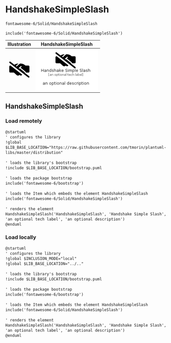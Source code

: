 # HandshakeSimpleSlash


```text
fontawesome-6/Solid/HandshakeSimpleSlash
```

```text
include('fontawesome-6/Solid/HandshakeSimpleSlash')
```



| Illustration | HandshakeSimpleSlash |
| :---: | :---: |
| ![illustration for Illustration](../../fontawesome-6/Solid/HandshakeSimpleSlash.png) | ![illustration for HandshakeSimpleSlash](../../fontawesome-6/Solid/HandshakeSimpleSlash.Local.png) |




## HandshakeSimpleSlash

### Load remotely
```plantuml
@startuml
' configures the library
!global $LIB_BASE_LOCATION="https://raw.githubusercontent.com/tmorin/plantuml-libs/master/distribution"

' loads the library's bootstrap
!include $LIB_BASE_LOCATION/bootstrap.puml

' loads the package bootstrap
include('fontawesome-6/bootstrap')

' loads the Item which embeds the element HandshakeSimpleSlash
include('fontawesome-6/Solid/HandshakeSimpleSlash')

' renders the element
HandshakeSimpleSlash('HandshakeSimpleSlash', 'Handshake Simple Slash', 'an optional tech label', 'an optional description')
@enduml
```

### Load locally
```plantuml
@startuml
' configures the library
!global $INCLUSION_MODE="local"
!global $LIB_BASE_LOCATION="../.."

' loads the library's bootstrap
!include $LIB_BASE_LOCATION/bootstrap.puml

' loads the package bootstrap
include('fontawesome-6/bootstrap')

' loads the Item which embeds the element HandshakeSimpleSlash
include('fontawesome-6/Solid/HandshakeSimpleSlash')

' renders the element
HandshakeSimpleSlash('HandshakeSimpleSlash', 'Handshake Simple Slash', 'an optional tech label', 'an optional description')
@enduml
```


